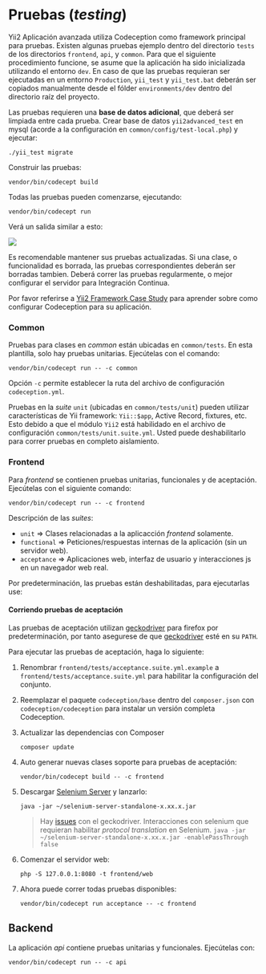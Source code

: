 Pruebas (_testing_)
===============================

Yii2 Aplicación avanzada utiliza Codeception como framework principal para pruebas.
Existen algunas pruebas ejemplo dentro del directorio `tests` de los directorios `frontend`, `api`, y `common`.
Para que el siguiente procedimiento funcione, se asume que la aplicación ha sido inicializada utilizando
el entorno `dev`. En caso de que las pruebas requieran ser ejecutadas en un entorno `Production`, `yii_test` y
`yii_test.bat` deberán ser copiados manualmente desde el fólder `environments/dev` dentro del directorio raíz del proyecto.

Las pruebas requieren una **base de datos adicional**, que deberá ser limpiada entre cada prueba.
Crear base de datos `yii2advanced_test` en mysql (acorde a la configuración en `common/config/test-local.php`) y ejecutar:


```
./yii_test migrate
```

Construir las pruebas:

```
vendor/bin/codecept build
```

Todas las pruebas pueden comenzarse, ejecutando:


```
vendor/bin/codecept run
```

Verá un salida similar a esto:

![](images/tests.png)

Es recomendable mantener sus pruebas actualizadas. Si una clase, o funcionalidad es borrada, las pruebas correspondientes deberán ser
borradas tambien.
Deberá correr las pruebas regularmente, o mejor configurar el servidor para Integración Continua.


Por favor referirse a [Yii2 Framework Case Study](http://codeception.com/for/yii) para aprender sobre como configurar Codeception para su aplicación.

### Common

Pruebas para clases en _common_ están ubicadas en `common/tests`. En esta plantilla, solo hay pruebas unitarias.
Ejecútelas con el comando:

```
vendor/bin/codecept run -- -c common
```

Opción `-c` permite establecer la ruta del archivo de configuración `codeception.yml`.

Pruebas en la _suite_ `unit` (ubicadas en `common/tests/unit`) pueden utilizar características de Yii framework: `Yii::$app`, Active Record, fixtures, etc.
Esto debido a que el módulo `Yii2` está habilidado en el archivo de configuración `common/tests/unit.suite.yml`. Usted puede deshabilitarlo para correr
pruebas en completo aislamiento.


### Frontend

Para _frontend_ se contienen pruebas unitarias, funcionales y de aceptación.
Ejecútelas con el siguiente comando:

```
vendor/bin/codecept run -- -c frontend
```

Descripción de las _suites_:

* `unit` ⇒ Clases relacionadas a la aplicacción _frontend_ solamente.
* `functional` ⇒ Peticiones/respuestas internas de la aplicación (sin un servidor web).
* `acceptance` ⇒ Aplicaciones web, interfaz de usuario y interacciones js en un navegador web real.

Por predeterminación, las pruebas están deshabilitadas, para ejecutarlas use:

#### Corriendo pruebas de aceptación

Las pruebas de aceptación utilizan [geckodriver](https://github.com/mozilla/geckodriver) para firefox por predeterminación, por tanto asegurese de que
[geckodriver](https://github.com/mozilla/geckodriver) esté en su `PATH`.

Para ejecutar las pruebas de aceptación, haga lo siguiente:

1. Renombrar `frontend/tests/acceptance.suite.yml.example` a `frontend/tests/acceptance.suite.yml` para habilitar la configuración del conjunto.

1. Reemplazar el paquete `codeception/base` dentro del `composer.json` con `codeception/codeception` para instalar un versión completa Codeception.

1. Actualizar las dependencias con Composer 

    ```
    composer update  
    ```

1. Auto generar nuevas clases soporte para pruebas de aceptación:

    ```
    vendor/bin/codecept build -- -c frontend
    ```

1. Descargar [Selenium Server](http://www.seleniumhq.org/download/) y lanzarlo:

    ```
    java -jar ~/selenium-server-standalone-x.xx.x.jar
    ```
    > Hay [issues](https://github.com/facebook/php-webdriver/issues/492) con el geckodriver.
    > Interacciones con selenium que requieran habilitar _protocol translation_ en Selenium.
    > `java -jar ~/selenium-server-standalone-x.xx.x.jar -enablePassThrough false`

1. Comenzar el servidor web:

    ```
    php -S 127.0.0.1:8080 -t frontend/web
    ```

1. Ahora puede correr todas pruebas disponibles:

   ```
   vendor/bin/codecept run acceptance -- -c frontend
   ```

## Backend

La aplicación _api_ contiene pruebas unitarias y funcionales. Ejecútelas con:

```
vendor/bin/codecept run -- -c api
```
